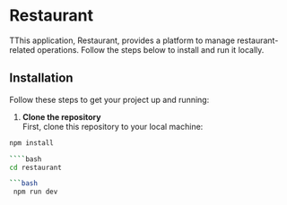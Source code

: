 # Restaurant

TThis application, Restaurant, provides a platform to manage restaurant-related operations. Follow the steps below to install and run it locally.

## Installation

Follow these steps to get your project up and running:

1. **Clone the repository**  
   First, clone this repository to your local machine:

`````bash
npm install

````bash
cd restaurant

```bash
 npm run dev
`````
